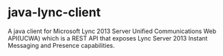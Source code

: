 java-lync-client
================

A java client for Microsoft Lync 2013 Server Unified Communications Web API(UCWA) which is a REST API that exposes Lync Server 2013 Instant Messaging and Presence capabilities.
